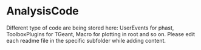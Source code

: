 # AnalysisCode
Different type of code are being stored here: UserEvents for phast, ToolboxPlugins for TGeant, Macro for plotting in root and so on. Please edit each readme file in the specific subfolder while adding content. 
